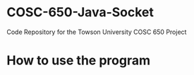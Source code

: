 # COSC-650-Java-Socket
Code Repository for the Towson University COSC 650 Project

# How to use the program
